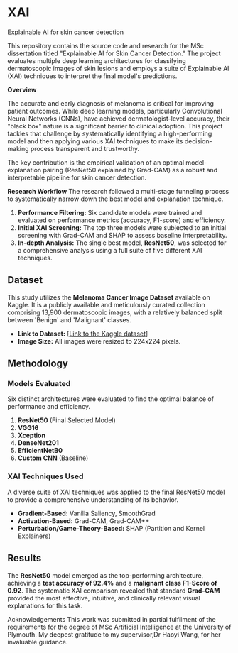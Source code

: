 # XAI
Explainable AI for skin cancer detection


This repository contains the source code and research for the MSc dissertation titled "Explainable AI for Skin Cancer Detection." The project evaluates multiple deep learning architectures for classifying dermatoscopic images of skin lesions and employs a suite of Explainable AI (XAI) techniques to interpret the final model's predictions.

**Overview**

The accurate and early diagnosis of melanoma is critical for improving patient outcomes. While deep learning models, particularly Convolutional Neural Networks (CNNs), have achieved dermatologist-level accuracy, their "black box" nature is a significant barrier to clinical adoption. This project tackles that challenge by systematically identifying a high-performing model and then applying various XAI techniques to make its decision-making process transparent and trustworthy.

The key contribution is the empirical validation of an optimal model-explanation pairing (ResNet50 explained by Grad-CAM) as a robust and interpretable pipeline for skin cancer detection.

**Research Workflow**
The research followed a multi-stage funneling process to systematically narrow down the best model and explanation technique.

1.  **Performance Filtering:** Six candidate models were trained and evaluated on performance metrics (accuracy, F1-score) and efficiency.
2.  **Initial XAI Screening:** The top three models were subjected to an initial screening with Grad-CAM and SHAP to assess baseline interpretability.
3.  **In-depth Analysis:** The single best model, **ResNet50**, was selected for a comprehensive analysis using a full suite of five different XAI techniques.

## Dataset

This study utilizes the **Melanoma Cancer Image Dataset** available on Kaggle. It is a publicly available and meticulously curated collection comprising 13,900 dermatoscopic images, with a relatively balanced split between 'Benign' and 'Malignant' classes.

- **Link to Dataset:** [[Link to the Kaggle dataset](https://www.kaggle.com/datasets/bhaveshmittal/melanoma-cancer-dataset)]
- **Image Size:** All images were resized to 224x224 pixels.

## Methodology

### Models Evaluated
Six distinct architectures were evaluated to find the optimal balance of performance and efficiency.
1.  **ResNet50** (Final Selected Model)
2.  **VGG16**
3.  **Xception**
4.  **DenseNet201**
5.  **EfficientNetB0**
6.  **Custom CNN** (Baseline)

### XAI Techniques Used
A diverse suite of XAI techniques was applied to the final ResNet50 model to provide a comprehensive understanding of its behavior.
* **Gradient-Based:** Vanilla Saliency, SmoothGrad
* **Activation-Based:** Grad-CAM, Grad-CAM++
* **Perturbation/Game-Theory-Based:** SHAP (Partition and Kernel Explainers)

## Results

The **ResNet50** model emerged as the top-performing architecture, achieving a **test accuracy of 92.4%** and a **malignant class F1-Score of 0.92**. The systematic XAI comparison revealed that standard **Grad-CAM** provided the most effective, intuitive, and clinically relevant visual explanations for this task.

Acknowledgements
This work was submitted in partial fulfilment of the requirements for the degree of MSc Artificial Intelligence at the University of Plymouth. My deepest gratitude to my supervisor,Dr Haoyi Wang, for her invaluable guidance.
